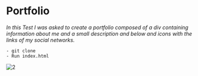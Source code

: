 # Portfolio
_In this Test I was asked to create a portfolio composed of a div containing information about me and a small description and below and icons with the links of my social networks._
```
- git clone
- Run index.html
```

![2](https://user-images.githubusercontent.com/62455807/99726780-b9c32600-2a95-11eb-81e8-200a2f9b203f.jpg)
